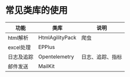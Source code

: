 # 常见类库的使用

|功能  |类库  |说明  |
|---------|---------|---------|
|html解析    |  HtmlAgilityPack       |  爬虫       |
|excel处理    | EPPlus        |         |
|日志及追踪    | Opentelemetry        |  日志、追踪、指标  |
|邮件发送    |MailKit    ||
